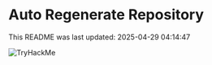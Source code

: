 # Auto Regenerate Repository

This README was last updated: 2025-04-29 04:14:47

 ![TryHackMe](https://tryhackme.com/badge/533634)